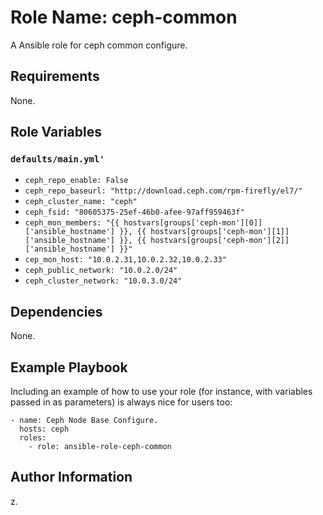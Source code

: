 # Role Name: ceph-common

A Ansible role for ceph common configure.

## Requirements

None.

## Role Variables

### `defaults/main.yml'`

* `ceph_repo_enable: False`
* `ceph_repo_baseurl: "http://download.ceph.com/rpm-firefly/el7/"`
* `ceph_cluster_name: "ceph"`
* `ceph_fsid: "80605375-25ef-46b0-afee-97aff959463f"`
* `ceph_mon_members: "{{ hostvars[groups['ceph-mon'][0]]['ansible_hostname'] }}, {{ hostvars[groups['ceph-mon'][1]]['ansible_hostname'] }}, {{ hostvars[groups['ceph-mon'][2]]['ansible_hostname'] }}"`
* `cep_mon_host: "10.0.2.31,10.0.2.32,10.0.2.33"`
* `ceph_public_network: "10.0.2.0/24"`
* `ceph_cluster_network: "10.0.3.0/24"`

## Dependencies

None.

## Example Playbook

Including an example of how to use your role (for instance, with variables passed in as parameters) is always nice for users too:

    - name: Ceph Node Base Configure.
      hosts: ceph
      roles:
        - role: ansible-role-ceph-common

## Author Information

z.
